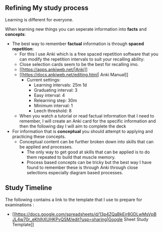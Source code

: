 ## Refining My study process
Learning is different for everyone.

When learning new things you can seperate information into **facts** and **concepts**:
- The best way to remember **factual** information is through **spaced repetition**:
	- For this I use Anki which is a free spaced repetition software that you can modify the repetition intervals to suit your recalling ability:
	- Close selection cards seem to be the best for recalling imo.
	- [[https://apps.ankiweb.net/|Anki]]
	- [[https://docs.ankiweb.net/editing.html| Anki Manual]]
		- Current settings:
			- Learning intervals: 25m 1d
			- Graduating interval: 3
			- Easy interval: 4
			- Relearning step: 30m
			- Minimum interval: 1
			- Leech threshold: 8
	- When you watch a tutorial or read factual information that I need to remember, I will create an Anki card for the specific information and then the following day I will aim to complete the deck 
- For information that is **conceptual** you should attempt to applying and practicing these concepts. 
	- Conceptual content can be further broken down into skills that can be applied and processes.
		- The only way to get good at skills that can be applied is to do them repeated to build that muscle memory.
		- Process based concepts can be tricky but the best way I have found to remember these is through Anki through close selections especially diagram based processes.

## Study Timeline
The following contains a link to the template that I use to prepare for examinations :
- [[https://docs.google.com/spreadsheets/d/13p4ZQaBkEjr8GDLwMsVpBJL4w70r_eKhlhXUHKPvQSM/edit?usp=sharing|Google Sheet Study Template]]


